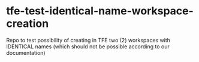 # tfe-test-identical-name-workspace-creation
Repo to test possibility of creating in TFE two (2) workspaces with IDENTICAL names (which should not be possible according to our documentation)
